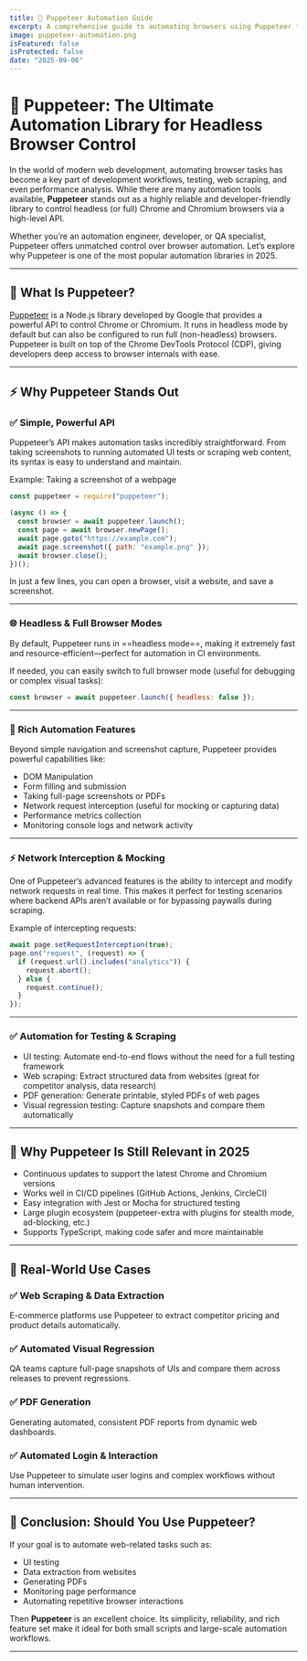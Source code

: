 ```yaml
---
title: 🚀 Puppeteer Automation Guide
excerpt: A comprehensive guide to automating browsers using Puppeteer for testing, scraping, and more
image: puppeteer-automation.png
isFeatured: false
isProtected: false
date: "2025-09-06"
---
```


# 🚀 Puppeteer: The Ultimate Automation Library for Headless Browser Control

In the world of modern web development, automating browser tasks has become a key part of development workflows, testing, web scraping, and even performance analysis. While there are many automation tools available, **Puppeteer** stands out as a highly reliable and developer-friendly library to control headless (or full) Chrome and Chromium browsers via a high-level API.

Whether you’re an automation engineer, developer, or QA specialist, Puppeteer offers unmatched control over browser automation. Let’s explore why Puppeteer is one of the most popular automation libraries in 2025.

---

## 🌟 What Is Puppeteer?

[Puppeteer](https://pptr.dev) is a Node.js library developed by Google that provides a powerful API to control Chrome or Chromium. It runs in headless mode by default but can also be configured to run full (non-headless) browsers. Puppeteer is built on top of the Chrome DevTools Protocol (CDP), giving developers deep access to browser internals with ease.

---

## ⚡ Why Puppeteer Stands Out

### ✅ Simple, Powerful API

Puppeteer’s API makes automation tasks incredibly straightforward. From taking screenshots to running automated UI tests or scraping web content, its syntax is easy to understand and maintain.

Example: Taking a screenshot of a webpage

```js
const puppeteer = require("puppeteer");

(async () => {
  const browser = await puppeteer.launch();
  const page = await browser.newPage();
  await page.goto("https://example.com");
  await page.screenshot({ path: "example.png" });
  await browser.close();
})();
```

In just a few lines, you can open a browser, visit a website, and save a screenshot.

---

### 🌐 Headless & Full Browser Modes

By default, Puppeteer runs in ==headless mode==, making it extremely fast and resource-efficient—perfect for automation in CI environments.

If needed, you can easily switch to full browser mode (useful for debugging or complex visual tasks):

```js
const browser = await puppeteer.launch({ headless: false });
```

---

### 🧱 Rich Automation Features

Beyond simple navigation and screenshot capture, Puppeteer provides powerful capabilities like:

- DOM Manipulation
- Form filling and submission
- Taking full-page screenshots or PDFs
- Network request interception (useful for mocking or capturing data)
- Performance metrics collection
- Monitoring console logs and network activity

---

### ⚡ Network Interception & Mocking

One of Puppeteer’s advanced features is the ability to intercept and modify network requests in real time. This makes it perfect for testing scenarios where backend APIs aren’t available or for bypassing paywalls during scraping.

Example of intercepting requests:

```js
await page.setRequestInterception(true);
page.on("request", (request) => {
  if (request.url().includes("analytics")) {
    request.abort();
  } else {
    request.continue();
  }
});
```

---

### ✅ Automation for Testing & Scraping

- UI testing: Automate end-to-end flows without the need for a full testing framework
- Web scraping: Extract structured data from websites (great for competitor analysis, data research)
- PDF generation: Generate printable, styled PDFs of web pages
- Visual regression testing: Capture snapshots and compare them automatically

---

## 🚀 Why Puppeteer Is Still Relevant in 2025

- Continuous updates to support the latest Chrome and Chromium versions
- Works well in CI/CD pipelines (GitHub Actions, Jenkins, CircleCI)
- Easy integration with Jest or Mocha for structured testing
- Large plugin ecosystem (puppeteer-extra with plugins for stealth mode, ad-blocking, etc.)
- Supports TypeScript, making code safer and more maintainable

---

## 🌟 Real-World Use Cases

### ✅ Web Scraping & Data Extraction

E-commerce platforms use Puppeteer to extract competitor pricing and product details automatically.

### ✅ Automated Visual Regression

QA teams capture full-page snapshots of UIs and compare them across releases to prevent regressions.

### ✅ PDF Generation

Generating automated, consistent PDF reports from dynamic web dashboards.

### ✅ Automated Login & Interaction

Use Puppeteer to simulate user logins and complex workflows without human intervention.

---

## 🎯 Conclusion: Should You Use Puppeteer?

If your goal is to automate web-related tasks such as:

- UI testing
- Data extraction from websites
- Generating PDFs
- Monitoring page performance
- Automating repetitive browser interactions

Then **Puppeteer** is an excellent choice. Its simplicity, reliability, and rich feature set make it ideal for both small scripts and large-scale automation workflows.

---
